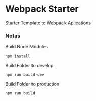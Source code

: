 # Webpack Starter
Starter Template to Webpack Aplications
### Notas
Build Node Modules
```
npm install
```
Build Folder to develop
```
npm run build-dev
```
Build Folder to production
```
npm run build
```